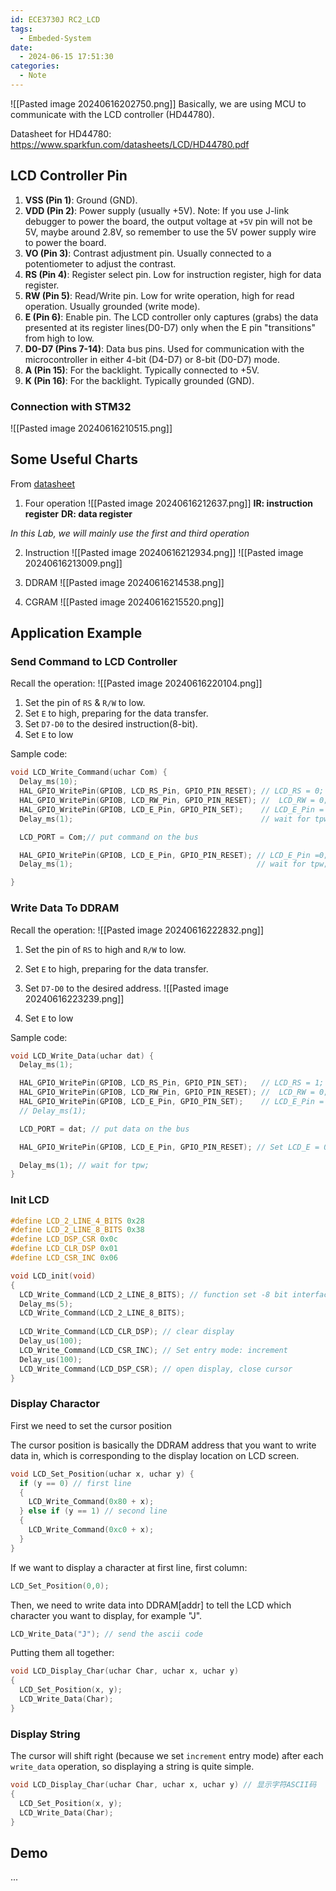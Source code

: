```yaml
---
id: ECE3730J RC2_LCD
tags:
  - Embeded-System
date:
  - 2024-06-15 17:51:30
categories:
  - Note
---
```



![[Pasted image 20240616202750.png]]
Basically, we are using MCU to communicate with the LCD controller (HD44780).

Datasheet for HD44780: https://www.sparkfun.com/datasheets/LCD/HD44780.pdf

## LCD Controller Pin

1. **VSS (Pin 1)**: Ground (GND).
2. **VDD (Pin 2)**: Power supply (usually +5V).
	Note: If you use J-link debugger to power the board, the output voltage at `+5V` pin will not be 5V, maybe around 2.8V, so remember to use the 5V power supply wire to power the board.
1. **VO (Pin 3)**: Contrast adjustment pin. Usually connected to a potentiometer to adjust the contrast.
2. **RS (Pin 4)**: Register select pin. Low for instruction register, high for data register.
3. **RW (Pin 5)**: Read/Write pin. Low for write operation, high for read operation. Usually grounded (write mode).
4. **E (Pin 6)**: Enable pin. The LCD controller only captures (grabs) the data presented at its register lines(D0-D7) only when the E pin "transitions" from high to low.
5. **D0-D7 (Pins 7-14)**: Data bus pins. Used for communication with the microcontroller in either 4-bit (D4-D7) or 8-bit (D0-D7) mode.
6. **A (Pin 15)**: For the backlight. Typically connected to +5V.
7. **K (Pin 16)**: For the backlight. Typically grounded (GND).

### Connection with STM32
![[Pasted image 20240616210515.png]]

## Some Useful Charts
From [datasheet](https://www.sparkfun.com/datasheets/LCD/HD44780.pdf)

1. Four operation
![[Pasted image 20240616212637.png]]
**IR: instruction register**
**DR: data register**

*In this Lab, we will mainly use the first and third operation*

2. Instruction
![[Pasted image 20240616212934.png]]
![[Pasted image 20240616213009.png]]

3. DDRAM
![[Pasted image 20240616214538.png]]

4. CGRAM
![[Pasted image 20240616215520.png]]

## Application Example

### Send Command to LCD Controller

Recall the operation:
![[Pasted image 20240616220104.png]]

1. Set the pin of `RS` & `R/W` to low.
2. Set `E` to high, preparing for the data transfer.
3. Set `D7-D0` to the desired instruction(8-bit).
4. Set `E` to low

Sample code:
```c
void LCD_Write_Command(uchar Com) {
  Delay_ms(10);
  HAL_GPIO_WritePin(GPIOB, LCD_RS_Pin, GPIO_PIN_RESET); // LCD_RS = 0;
  HAL_GPIO_WritePin(GPIOB, LCD_RW_Pin, GPIO_PIN_RESET); //	LCD_RW = 0;
  HAL_GPIO_WritePin(GPIOB, LCD_E_Pin, GPIO_PIN_SET);    // LCD_E_Pin = 1;
  Delay_ms(1);                                          // wait for tpw;

  LCD_PORT = Com;// put command on the bus

  HAL_GPIO_WritePin(GPIOB, LCD_E_Pin, GPIO_PIN_RESET); // LCD_E_Pin =0;
  Delay_ms(1);                                         // wait for tpw;

}

```

### Write Data To DDRAM

Recall the operation:
![[Pasted image 20240616222832.png]]

1. Set the pin of `RS` to high and `R/W` to low.
2. Set `E` to high, preparing for the data transfer.
3. Set `D7-D0` to the desired address.
	![[Pasted image 20240616223239.png]]
	
1. Set `E` to low

Sample code:
```c
void LCD_Write_Data(uchar dat) {
  Delay_ms(1);

  HAL_GPIO_WritePin(GPIOB, LCD_RS_Pin, GPIO_PIN_SET);   // LCD_RS = 1;
  HAL_GPIO_WritePin(GPIOB, LCD_RW_Pin, GPIO_PIN_RESET); //	LCD_RW = 0;
  HAL_GPIO_WritePin(GPIOB, LCD_E_Pin, GPIO_PIN_SET);    // LCD_E_Pin = 1;
  // Delay_ms(1);

  LCD_PORT = dat; // put data on the bus

  HAL_GPIO_WritePin(GPIOB, LCD_E_Pin, GPIO_PIN_RESET); // Set LCD_E = 0;

  Delay_ms(1); // wait for tpw;
}
```

### Init LCD
```c
#define LCD_2_LINE_4_BITS 0x28
#define LCD_2_LINE_8_BITS 0x38
#define LCD_DSP_CSR 0x0c
#define LCD_CLR_DSP 0x01 
#define LCD_CSR_INC 0x06

void LCD_init(void)
{
  LCD_Write_Command(LCD_2_LINE_8_BITS); // function set -8 bit interface
  Delay_ms(5);
  LCD_Write_Command(LCD_2_LINE_8_BITS); 
  
  LCD_Write_Command(LCD_CLR_DSP); // clear display
  Delay_us(100);
  LCD_Write_Command(LCD_CSR_INC); // Set entry mode: increment
  Delay_us(100);
  LCD_Write_Command(LCD_DSP_CSR); // open display, close cursor
}
```

### Display Charactor

First we need to set the cursor position

The cursor position is basically the DDRAM address that you want to write data in, which is corresponding to the display location on LCD screen.

```c
void LCD_Set_Position(uchar x, uchar y) {
  if (y == 0) // first line
  {
    LCD_Write_Command(0x80 + x);
  } else if (y == 1) // second line
  {
    LCD_Write_Command(0xc0 + x);
  }
}
```

If we want to display a character at first line, first column:
```c
LCD_Set_Position(0,0);
```

Then, we need to write data into DDRAM\[addr\] to tell the LCD which character you want to display, for example "J".
```c
LCD_Write_Data("J"); // send the ascii code
```

Putting them all together:
```c
void LCD_Display_Char(uchar Char, uchar x, uchar y)
{
  LCD_Set_Position(x, y);
  LCD_Write_Data(Char);
}
```

### Display String

The cursor will shift right (because we set `increment` entry mode) after each `write_data` operation, so displaying a string is quite simple.

```c
void LCD_Display_Char(uchar Char, uchar x, uchar y) // 显示字符ASCII码
{
  LCD_Set_Position(x, y);
  LCD_Write_Data(Char);
}
```


## Demo
...
